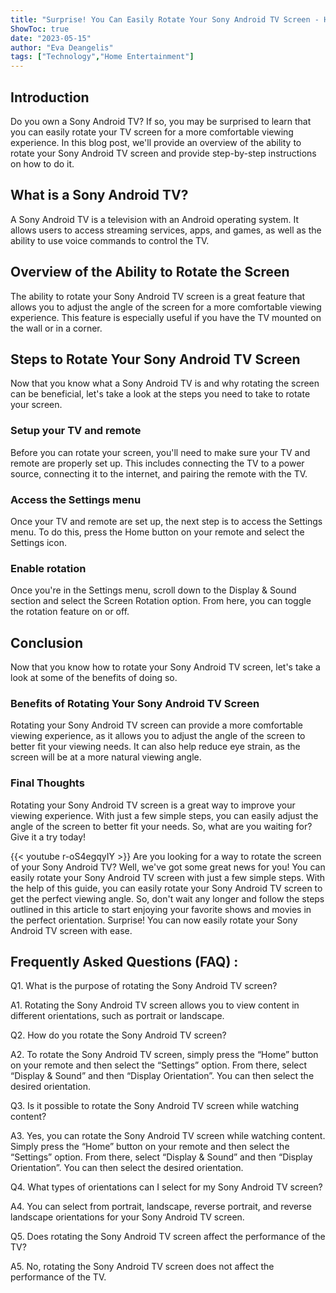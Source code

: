 ```yaml
---
title: "Surprise! You Can Easily Rotate Your Sony Android TV Screen - Here's How!"
ShowToc: true 
date: "2023-05-15"
author: "Eva Deangelis" 
tags: ["Technology","Home Entertainment"]
---
```

## Introduction

Do you own a Sony Android TV? If so, you may be surprised to learn that you can easily rotate your TV screen for a more comfortable viewing experience. In this blog post, we'll provide an overview of the ability to rotate your Sony Android TV screen and provide step-by-step instructions on how to do it.

## What is a Sony Android TV?

A Sony Android TV is a television with an Android operating system. It allows users to access streaming services, apps, and games, as well as the ability to use voice commands to control the TV.

## Overview of the Ability to Rotate the Screen

The ability to rotate your Sony Android TV screen is a great feature that allows you to adjust the angle of the screen for a more comfortable viewing experience. This feature is especially useful if you have the TV mounted on the wall or in a corner.

## Steps to Rotate Your Sony Android TV Screen

Now that you know what a Sony Android TV is and why rotating the screen can be beneficial, let's take a look at the steps you need to take to rotate your screen.

### Setup your TV and remote

Before you can rotate your screen, you'll need to make sure your TV and remote are properly set up. This includes connecting the TV to a power source, connecting it to the internet, and pairing the remote with the TV.

### Access the Settings menu

Once your TV and remote are set up, the next step is to access the Settings menu. To do this, press the Home button on your remote and select the Settings icon.

### Enable rotation

Once you're in the Settings menu, scroll down to the Display & Sound section and select the Screen Rotation option. From here, you can toggle the rotation feature on or off.

## Conclusion

Now that you know how to rotate your Sony Android TV screen, let's take a look at some of the benefits of doing so.

### Benefits of Rotating Your Sony Android TV Screen

Rotating your Sony Android TV screen can provide a more comfortable viewing experience, as it allows you to adjust the angle of the screen to better fit your viewing needs. It can also help reduce eye strain, as the screen will be at a more natural viewing angle.

### Final Thoughts

Rotating your Sony Android TV screen is a great way to improve your viewing experience. With just a few simple steps, you can easily adjust the angle of the screen to better fit your needs. So, what are you waiting for? Give it a try today!

{{< youtube r-oS4egqyIY >}} 
Are you looking for a way to rotate the screen of your Sony Android TV? Well, we've got some great news for you! You can easily rotate your Sony Android TV screen with just a few simple steps. With the help of this guide, you can easily rotate your Sony Android TV screen to get the perfect viewing angle. So, don't wait any longer and follow the steps outlined in this article to start enjoying your favorite shows and movies in the perfect orientation. Surprise! You can now easily rotate your Sony Android TV screen with ease.

## Frequently Asked Questions (FAQ) :
Q1. What is the purpose of rotating the Sony Android TV screen?

A1. Rotating the Sony Android TV screen allows you to view content in different orientations, such as portrait or landscape. 

Q2. How do you rotate the Sony Android TV screen?

A2. To rotate the Sony Android TV screen, simply press the “Home” button on your remote and then select the “Settings” option. From there, select “Display & Sound” and then “Display Orientation”. You can then select the desired orientation. 

Q3. Is it possible to rotate the Sony Android TV screen while watching content?

A3. Yes, you can rotate the Sony Android TV screen while watching content. Simply press the “Home” button on your remote and then select the “Settings” option. From there, select “Display & Sound” and then “Display Orientation”. You can then select the desired orientation. 

Q4. What types of orientations can I select for my Sony Android TV screen?

A4. You can select from portrait, landscape, reverse portrait, and reverse landscape orientations for your Sony Android TV screen. 

Q5. Does rotating the Sony Android TV screen affect the performance of the TV?

A5. No, rotating the Sony Android TV screen does not affect the performance of the TV.


